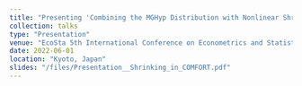 ```yaml
---
title: "Presenting 'Combining the MGHyp Distribution with Nonlinear Shrinkage in Modeling Financial Asset Returns' "
collection: talks
type: "Presentation"
venue: "EcoSta 5th International Conference on Econometrics and Statistics"
date: 2022-06-01
location: "Kyoto, Japan"
slides: "/files/Presentation__Shrinking_in_COMFORT.pdf"
---
```




